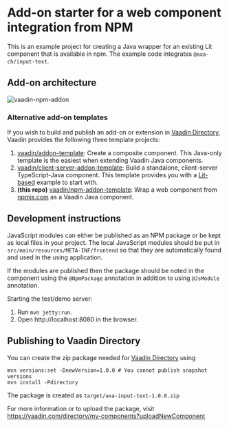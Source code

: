 # Add-on starter for a web component integration from NPM

This is an example project for creating a Java wrapper for an existing Lit component that is available in npm.
The example code integrates `@axa-ch/input-text`.

## Add-on architecture

![vaadin-npm-addon](https://user-images.githubusercontent.com/991105/211800478-e0a44025-dea9-4dff-bde2-4d0ffe11bc94.png)

### Alternative add-on templates

If you wish to build and publish an add-on or extension in [Vaadin Directory](https://vaadin.com/directory), Vaadin provides the following three template projects:
 1. [vaadin/addon-template](https://github.com/vaadin/addon-template): Create a composite component. This Java-only template is the easiest when extending Vaadin Java components.
 2. [vaadin/client-server-addon-template](https://github.com/vaadin/client-server-addon-template): Build a standalone, client-server TypeScript-Java component. This template provides you with a [Lit-based](https://github.com/lit/lit/) example to start with.
 3. **(this repo)** [vaadin/npm-addon-template](https://github.com/vaadin/npm-addon-template): Wrap a web component from [npmjs.com](https://npmjs.com/) as a Vaadin Java component.

## Development instructions

JavaScript modules can either be published as an NPM package or be kept as local 
files in your project. The local JavaScript modules should be put in 
`src/main/resources/META-INF/frontend` so that they are automatically found and 
used in the using application.

If the modules are published then the package should be noted in the component 
using the `@NpmPackage` annotation in addition to using `@JsModule` annotation.


Starting the test/demo server:
1. Run `mvn jetty:run`.
2. Open http://localhost:8080 in the browser.

## Publishing to Vaadin Directory

You can create the zip package needed for [Vaadin Directory](https://vaadin.com/directory/) using
```
mvn versions:set -DnewVersion=1.0.0 # You cannot publish snapshot versions 
mvn install -Pdirectory
```

The package is created as `target/axa-input-text-1.0.0.zip`

For more information or to upload the package, visit https://vaadin.com/directory/my-components?uploadNewComponent
